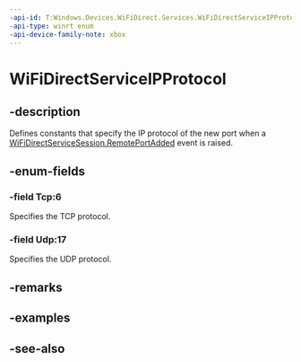 ```yaml
---
-api-id: T:Windows.Devices.WiFiDirect.Services.WiFiDirectServiceIPProtocol
-api-type: winrt enum
-api-device-family-note: xbox
---
```


<!-- Enumeration syntax
public enum Windows.Devices.WiFiDirect.Services.WiFiDirectServiceIPProtocol : int
-->

# WiFiDirectServiceIPProtocol

## -description
Defines constants that specify the IP protocol of the new port when a [WiFiDirectServiceSession.RemotePortAdded](wifidirectservicesession_remoteportadded.md) event is raised.

## -enum-fields

### -field Tcp:6
Specifies the TCP protocol.

### -field Udp:17
Specifies the UDP protocol.

## -remarks

## -examples

## -see-also